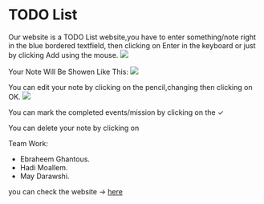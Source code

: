 # TODO List 

Our website is a TODO List website,you have to enter something/note right in the blue bordered textfield, then clicking on Enter in the keyboard or just by clicking Add using the mouse.
![](https://i.imgur.com/bHIkUFW.png) 

Your Note Will Be Showen Like This:
![](https://i.imgur.com/TXRQ07R.png)

You can edit your note by clicking on the pencil,changing then clicking on OK.
![](https://i.imgur.com/7dMAr0a.png)


You can mark the completed events/mission by clicking on the <span>&#10003;</span> 

You can delete your note by clicking on  <i class="fa fa-trash-o"></i>


Team Work:
* Ebraheem Ghantous.
* Hadi Moallem.
* May Darawshi.

you can check the website -> [here](https://webahead8.github.io/To-Do-List/)